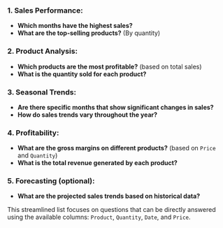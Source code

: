 ### **1. Sales Performance:**
   - **Which months have the highest sales?**
   - **What are the top-selling products?** (By quantity)

### **2. Product Analysis:**
   - **Which products are the most profitable?** (based on total sales)
   - **What is the quantity sold for each product?**

### **3. Seasonal Trends:**
   - **Are there specific months that show significant changes in sales?**
   - **How do sales trends vary throughout the year?**

### **4. Profitability:**
   - **What are the gross margins on different products?** (based on `Price` and `Quantity`)
   - **What is the total revenue generated by each product?**

### **5. Forecasting (optional):**
   - **What are the projected sales trends based on historical data?**

This streamlined list focuses on questions that can be directly answered using the available columns: `Product`, `Quantity`, `Date`, and `Price`.